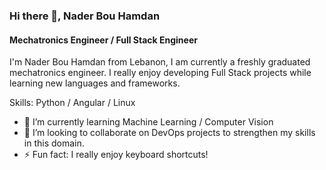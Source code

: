 ### Hi there 👋, Nader Bou Hamdan
#### Mechatronics Engineer / Full Stack Engineer
I'm Nader Bou Hamdan from Lebanon, I am currently a freshly graduated mechatronics engineer. I really enjoy developing Full Stack projects while learning new languages and frameworks. 

Skills: Python / Angular / Linux

- 🌱 I’m currently learning Machine Learning / Computer Vision 
- 👯 I’m looking to collaborate on DevOps projects to strengthen my skills in this domain. 
- ⚡ Fun fact: I really enjoy keyboard shortcuts! 
